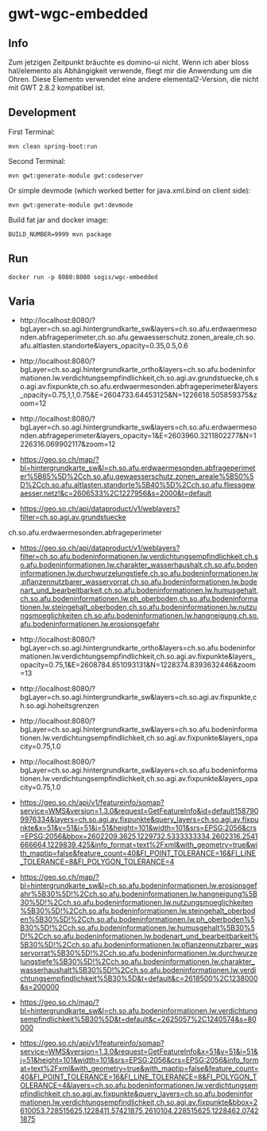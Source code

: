 # gwt-wgc-embedded

## Info
Zum jetzigen Zeitpunkt bräuchte es domino-ui nicht. Wenn ich aber bloss hal/elemento als Abhängigkeit verwende, fliegt mir die Anwendung um die Ohren. Diese Elemento verwendet eine andere elemental2-Version, die nicht mit GWT 2.8.2 kompatibel ist.

## Development

First Terminal:
```
mvn clean spring-boot:run
```

Second Terminal:
```
mvn gwt:generate-module gwt:codeserver
```

Or simple devmode (which worked better for java.xml.bind on client side):
```
mvn gwt:generate-module gwt:devmode 
``` 

Build fat jar and docker image:
```
BUILD_NUMBER=9999 mvn package
```

## Run
```
docker run -p 8080:8080 sogis/wgc-embedded
```


## Varia

- http://localhost:8080/?bgLayer=ch.so.agi.hintergrundkarte_sw&layers=ch.so.afu.erdwaermesonden.abfrageperimeter,ch.so.afu.gewaesserschutz.zonen_areale,ch.so.afu.altlasten.standorte&layers_opacity=0.35,0.5,0.6


- http://localhost:8080/?bgLayer=ch.so.agi.hintergrundkarte_ortho&layers=ch.so.afu.bodeninformationen.lw.verdichtungsempfindlichkeit,ch.so.agi.av.grundstuecke,ch.so.agi.av.fixpunkte,ch.so.afu.erdwaermesonden.abfrageperimeter&layers_opacity=0.75,1,1,0.75&E=2604733.64453125&N=1226618.505859375&zoom=12

- http://localhost:8080/?bgLayer=ch.so.agi.hintergrundkarte_sw&layers=ch.so.afu.erdwaermesonden.abfrageperimeter&layers_opacity=1&E=2603960.3211802277&N=1226316.069902117&zoom=12


- https://geo.so.ch/map/?bl=hintergrundkarte_sw&l=ch.so.afu.erdwaermesonden.abfrageperimeter%5B65%5D%2Cch.so.afu.gewaesserschutz.zonen_areale%5B50%5D%2Cch.so.afu.altlasten.standorte%5B40%5D%2Cch.so.afu.fliessgewaesser.netz!&c=2606533%2C1227956&s=2000&t=default


- https://geo.so.ch/api/dataproduct/v1/weblayers?filter=ch.so.agi.av.grundstuecke

ch.so.afu.erdwaermesonden.abfrageperimeter



- https://geo.so.ch/api/dataproduct/v1/weblayers?filter=ch.so.afu.bodeninformationen.lw.verdichtungsempfindlichkeit,ch.so.afu.bodeninformationen.lw.charakter_wasserhaushalt,ch.so.afu.bodeninformationen.lw.durchwurzelungstiefe,ch.so.afu.bodeninformationen.lw.pflanzennutzbarer_wasservorrat,ch.so.afu.bodeninformationen.lw.bodenart_und_bearbeitbarkeit,ch.so.afu.bodeninformationen.lw.humusgehalt,ch.so.afu.bodeninformationen.lw.ph_oberboden,ch.so.afu.bodeninformationen.lw.steingehalt_oberboden,ch.so.afu.bodeninformationen.lw.nutzungsmoeglichkeiten,ch.so.afu.bodeninformationen.lw.hangneigung,ch.so.afu.bodeninformationen.lw.erosionsgefahr

- http://localhost:8080/?bgLayer=ch.so.agi.hintergrundkarte_ortho&layers=ch.so.afu.bodeninformationen.lw.verdichtungsempfindlichkeit,ch.so.agi.av.fixpunkte&layers_opacity=0.75,1&E=2608784.851093131&N=1228374.8393632446&zoom=13
- http://localhost:8080/?bgLayer=ch.so.agi.hintergrundkarte_sw&layers=ch.so.agi.av.fixpunkte,ch.so.agi.hoheitsgrenzen
- http://localhost:8080/?bgLayer=ch.so.agi.hintergrundkarte_sw&layers=ch.so.afu.bodeninformationen.lw.verdichtungsempfindlichkeit,ch.so.agi.av.fixpunkte&layers_opacity=0.75,1.0
- http://localhost:8080/?bgLayer=ch.so.agi.hintergrundkarte_sw&layers=ch.so.afu.bodeninformationen.lw.verdichtungsempfindlichkeit,ch.so.agi.av.fixpunkte&layers_opacity=0.75,1.0

- https://geo.so.ch/api/v1/featureinfo/somap?service=WMS&version=1.3.0&request=GetFeatureInfo&id=default1587909976334&layers=ch.so.agi.av.fixpunkte&query_layers=ch.so.agi.av.fixpunkte&x=51&y=51&i=51&j=51&height=101&width=101&srs=EPSG:2056&crs=EPSG:2056&bbox=2602209.3625,1229732.5333333334,2602316.2541666664,1229839.425&info_format=text%2Fxml&with_geometry=true&with_maptip=false&feature_count=40&FI_POINT_TOLERANCE=16&FI_LINE_TOLERANCE=8&FI_POLYGON_TOLERANCE=4

- https://geo.so.ch/map/?bl=hintergrundkarte_sw&l=ch.so.afu.bodeninformationen.lw.erosionsgefahr%5B30%5D!%2Cch.so.afu.bodeninformationen.lw.hangneigung%5B30%5D!%2Cch.so.afu.bodeninformationen.lw.nutzungsmoeglichkeiten%5B30%5D!%2Cch.so.afu.bodeninformationen.lw.steingehalt_oberboden%5B30%5D!%2Cch.so.afu.bodeninformationen.lw.ph_oberboden%5B30%5D!%2Cch.so.afu.bodeninformationen.lw.humusgehalt%5B30%5D!%2Cch.so.afu.bodeninformationen.lw.bodenart_und_bearbeitbarkeit%5B30%5D!%2Cch.so.afu.bodeninformationen.lw.pflanzennutzbarer_wasservorrat%5B30%5D!%2Cch.so.afu.bodeninformationen.lw.durchwurzelungstiefe%5B30%5D!%2Cch.so.afu.bodeninformationen.lw.charakter_wasserhaushalt%5B30%5D!%2Cch.so.afu.bodeninformationen.lw.verdichtungsempfindlichkeit%5B30%5D&t=default&c=2618500%2C1238000&s=200000

- https://geo.so.ch/map/?bl=hintergrundkarte_sw&l=ch.so.afu.bodeninformationen.lw.verdichtungsempfindlichkeit%5B30%5D&t=default&c=2625057%2C1240574&s=80000

- https://geo.so.ch/api/v1/featureinfo/somap?service=WMS&version=1.3.0&request=GetFeatureInfo&x=51&y=51&i=51&j=51&height=101&width=101&srs=EPSG:2056&crs=EPSG:2056&info_format=text%2Fxml&with_geometry=true&with_maptip=false&feature_count=40&FI_POINT_TOLERANCE=16&FI_LINE_TOLERANCE=8&FI_POLYGON_TOLERANCE=4&layers=ch.so.afu.bodeninformationen.lw.verdichtungsempfindlichkeit,ch.so.agi.av.fixpunkte&query_layers=ch.so.afu.bodeninformationen.lw.verdichtungsempfindlichkeit,ch.so.agi.av.fixpunkte&bbox=2610053.728515625,1228411.57421875,2610104.228515625,1228462.07421875